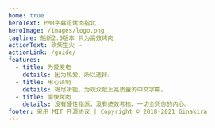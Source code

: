 ```yaml
---
home: true
heroText: PMR字幕组烤肉指北
heroImage: /images/logo.png
tagline: 船新2.0版本 只为高效烤肉
actionText: 砍柴生火 →
actionLink: /guide/
features:
  - title: 为爱发电
    details: 因为热爱，所以选择。
  - title: 用心译制
    details: 竭尽所能，为观众献上高质量的中文字幕。
  - title: 愉快烤肉
    details: 没有硬性指派，没有绩效考核，一切全凭你的内心。
footer: 采用 MIT 开源协议 | Copyright © 2018-2021 Ginakira
---
```

